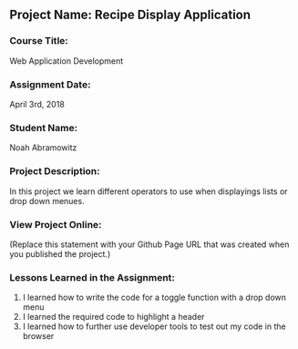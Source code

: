 ## Project Name:  Recipe Display Application

### Course Title:
Web Application Development

### Assignment Date:  
April 3rd, 2018

### Student Name:  
Noah Abramowitz

### Project Description:
In this project we learn different operators to use when displayings lists or drop down menues.

### View Project Online:
(Replace this statement with your Github Page URL that was created when you 
 published the project.)

### Lessons Learned in the Assignment:
1. I learned how to write the code for a toggle function with a drop down menu
2. I learned the required code to highlight a header
3. I learned how to further use developer tools to test out my code in the browser
